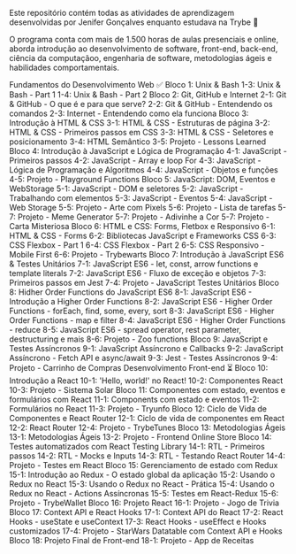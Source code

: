 Este repositório contém todas as atividades de aprendizagem desenvolvidas por Jenifer Gonçalves enquanto estudava na Trybe 🚀


O programa conta com mais de 1.500 horas de aulas presenciais e online, aborda introdução ao desenvolvimento de software, front-end, back-end, ciência da computaçãoo, engenharia de software, metodologias ágeis e habilidades comportamentais.

Fundamentos do Desenvolvimento Web ✅
Bloco 1: Unix & Bash
 1-3: Unix & Bash - Part 1
 1-4: Unix & Bash - Part 2
Bloco 2: Git, GitHub e Internet
 2-1: Git & GitHub - O que é e para que serve?
 2-2: Git & GitHub - Entendendo os comandos
 2-3: Internet - Entendendo como ela funciona
Bloco 3: Introdução à HTML & CSS
 3-1: HTML & CSS - Estruturas de página
 3-2: HTML & CSS - Primeiros passos em CSS
 3-3: HTML & CSS - Seletores e posicionamento
 3-4: HTML Semântico
 3-5: Projeto - Lessons Learned
Bloco 4: Introdução à JavaScript e Lógica de Programação
 4-1: JavaScript - Primeiros passos
 4-2: JavaScript - Array e loop For
 4-3: JavaScript - Lógica de Programação e Algoritmos
 4-4: JavaScript - Objetos e funções
 4-5: Projeto - Playground Functions
Bloco 5: JavaScript: DOM, Eventos e WebStorage
 5-1: JavaScript - DOM e seletores
 5-2: JavaScript - Trabalhando com elementos
 5-3: JavaScript - Eventos
 5-4: JavaScript - Web Storage
 5-5: Projeto - Arte com Pixels
 5-6: Projeto - Lista de tarefas
 5-7: Projeto - Meme Generator
 5-7: Projeto - Adivinhe a Cor
 5-7: Projeto - Carta Misteriosa
Bloco 6: HTML e CSS: Forms, Fletbox e Responsivo
 6-1: HTML & CSS - Forms
 6-2: Bibliotecas JavaScript e Frameworks CSS
 6-3: CSS Flexbox - Part 1
 6-4: CSS Flexbox - Part 2
 6-5: CSS Responsivo - Mobile First
 6-6: Projeto - Trybewarts
Bloco 7: Introdução à JavaScript ES6 & Testes Unitários
 7-1: JavaScript ES6 - let, const, arrow functions e template literals
 7-2: JavaScript ES6 - Fluxo de exceção e objetos
 7-3: Primeiros passos em Jest
 7-4: Projeto - JavaScript Testes Unitários
Bloco 8: Hidher Order Functions do JavaScript ES6
 8-1: JavaScript ES6 - Introdução a Higher Order Functions
 8-2: JavaScript ES6 - Higher Order Functions - forEach, find, some, every, sort
 8-3: JavaScript ES6 - Higher Order Functions - map e filter
 8-4: JavaScript ES6 - Higher Order Functions - reduce
 8-5: JavaScript ES6 - spread operator, rest parameter, destructuring e mais
 8-6: Projeto - Zoo functions
Bloco 9: JavaScript e Testes Assíncronos
 9-1: JavaScript Assíncrono e Callbacks
 9-2: JavaScript Assíncrono - Fetch API e async/await
 9-3: Jest - Testes Assíncronos
 9-4: Projeto - Carrinho de Compras
Desenvolvimento Front-end ⏳
Bloco 10: Introdução a React
 10-1: 'Hello, world!' no React!
 10-2: Componentes React
 10-3: Projeto - Sistema Solar
Bloco 11: Componentes com estado, eventos e formulários com React
 11-1: Components com estado e eventos
 11-2: Formulários no React
 11-3: Projeto - Tryunfo
Bloco 12: Ciclo de Vida de Componentes e React Router
 12-1: Ciclo de vida de componentes em React
 12-2: React Router
 12-4: Projeto - TrybeTunes
Bloco 13: Metodologias Ágeis
 13-1: Metodologias Ágeis
 13-2: Projeto - Frontend Online Store
Bloco 14: Testes automatizados com React Testing Library
 14-1: RTL - Primeiros passos
 14-2: RTL - Mocks e Inputs
 14-3: RTL - Testando React Router
 14-4: Projeto - Testes em React
Bloco 15: Gerenciamento de estado com Redux
 15-1: Introdução ao Redux - O estado global da aplicação
 15-2: Usando o Redux no React
 15-3: Usando o Redux no React - Prática
 15-4: Usando o Redux no React - Actions Assíncronas
 15-5: Testes em React-Redux
 15-6: Projeto - TrybeWallet
Bloco 16: Projeto React
 16-1: Projeto - Jogo de Trivia
Bloco 17: Context API e React Hooks
 17-1: Context API do React
 17-2: React Hooks - useState e useContext
 17-3: React Hooks - useEffect e Hooks customizados
 17-4: Projeto - StarWars Datatable com Context API e Hooks
Bloco 18: Projeto Final de Front-end
 18-1: Projeto - App de Receitas


